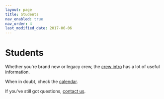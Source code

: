 ```yaml
---
layout: page
title: Students
nav_enabled: true
nav_order: 4
last_modified_date: 2017-06-06
---
```


# Students

Whether you're brand new or legacy crew, the [crew intro](crew_intro.html) has a lot of useful information.

When in doubt, check the [calendar](calendar.html).

If you've still got questions, [contact us](contact.html).

<!-- EOF -->
